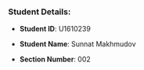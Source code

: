 ### Student Details:


- **Student ID**: U1610239

- **Student Name**: Sunnat Makhmudov
- **Section Number**: 002

